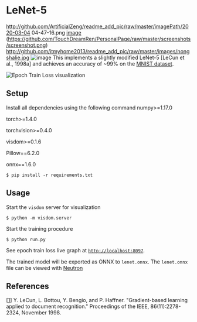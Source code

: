 # LeNet-5
http://github.com/ArtificialZeng/readme_add_pic/raw/master/imagePath/2020-03-04 04-47-16.png [image](https://github.com/ArtificialZeng/readme_add_pic/raw/master/imagePath/2020-03-04%2004-47-16.png)
(https://github.com/TouchDreamRen/PersonalPage/raw/master/screenshots/screenshot.png)
http://github.com/itmyhome2013/readme_add_pic/raw/master/images/nongshalie.jpg
![image](http://github.com/itmyhome2013/readme_add_pic/raw/master/images/nongshalie.jpg)
This implements a slightly modified LeNet-5 [LeCun et al., 1998a] and achieves an accuracy of ~99% on the [MNIST dataset](http://yann.lecun.com/exdb/mnist/).


![Epoch Train Loss visualization](https://i.imgur.com/h4h7CrF.gif)

## Setup

Install all dependencies using the following command
numpy>=1.17.0

torch>=1.4.0

torchvision>=0.4.0

visdom>=0.1.6

Pillow==6.2.0

onnx==1.6.0
```
$ pip install -r requirements.txt
```

## Usage

Start the `visdom` server for visualization

```
$ python -m visdom.server
```

Start the training procedure

```
$ python run.py
```

See epoch train loss live graph at [`http://localhost:8097`](http://localhost:8097).

The trained model will be exported as ONNX to `lenet.onnx`. The `lenet.onnx` file can be viewed with [Neutron](https://www.electronjs.org/apps/netron)

## References

[[1](http://yann.lecun.com/exdb/publis/pdf/lecun-98.pdf)] Y. LeCun, L. Bottou, Y. Bengio, and P. Haffner. "Gradient-based learning applied to document recognition." Proceedings of the IEEE, 86(11):2278-2324, November 1998.
